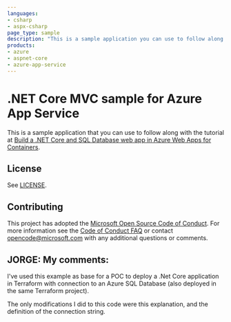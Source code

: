 ```yaml
---
languages:
- csharp
- aspx-csharp
page_type: sample
description: "This is a sample application you can use to follow along w/ the Build a .NET Core and SQL Database web app in Azure Web Apps for Containers tutorial."
products:
- azure
- aspnet-core
- azure-app-service
---
```


# .NET Core MVC sample for Azure App Service

This is a sample application that you can use to follow along with the tutorial at 
[Build a .NET Core and SQL Database web app in Azure Web Apps for Containers](https://docs.microsoft.com/azure/app-service/containers/tutorial-dotnetcore-sqldb-app). 

## License

See [LICENSE](LICENSE.md).

## Contributing

This project has adopted the [Microsoft Open Source Code of Conduct](https://opensource.microsoft.com/codeofconduct/). For more information see the [Code of Conduct FAQ](https://opensource.microsoft.com/codeofconduct/faq/) or contact [opencode@microsoft.com](mailto:opencode@microsoft.com) with any additional questions or comments.


## JORGE: My comments:

I've used this example as base for a POC to deploy a .Net Core application in Terraform with connection to an Azure SQL Database (also deployed in the same Terraform project).

The only modifications I did to this code were this explanation, and the definition of the connection string.
